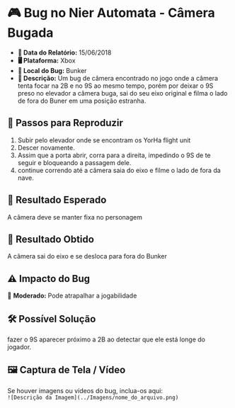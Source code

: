 # 🎮 Bug no Nier Automata - Câmera Bugada

- **📅 Data do Relatório:** 15/06/2018
- **🖥️ Plataforma:** Xbox  
- **📍 Local do Bug:** Bunker  
- **📝 Descrição:** Um bug de câmera encontrado no jogo onde a câmera tenta focar na 2B e no 9S ao mesmo tempo, porém por deixar o 9S preso no elevador a câmera buga, sai do seu eixo original e filma o lado de fora do Buner em uma posição estranha.   

## 🔄 Passos para Reproduzir
1. Subir pelo elevador onde se encontram os YorHa flight unit
2. Descer novamente.
3. Assim que a porta abrir, corra para a direita, impedindo o 9S de te seguir e bloqueando a passagem dele.
4. continue correndo até a câmera saia do eixo e filme o lado de fora da nave.
   
## 🎯 Resultado Esperado
A câmera deve se manter fixa no personagem   

## 🚨 Resultado Obtido
A câmera sai do eixo e se desloca para fora do Bunker   

## ⚠ Impacto do Bug
🔸 **Moderado:** Pode atrapalhar a jogabilidade

## 🛠 Possível Solução
fazer o 9S aparecer próximo a 2B ao detectar que ele está longe do jogador.

## 🖼️ Captura de Tela / Vídeo  
Se houver imagens ou vídeos do bug, inclua-os aqui:  
`![Descrição da Imagem](../Imagens/nome_do_arquivo.png)`  
